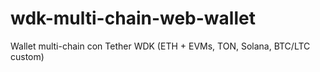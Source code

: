# wdk-multi-chain-web-wallet
Wallet multi-chain con Tether WDK (ETH + EVMs, TON, Solana, BTC/LTC custom)
